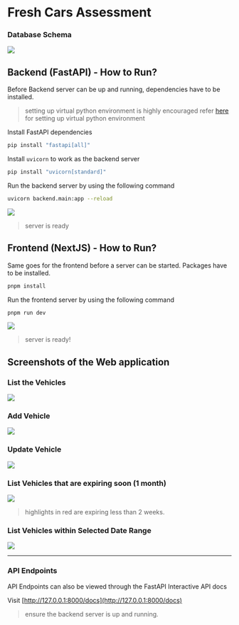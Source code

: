 # Fresh Cars Assessment

### Database Schema

![](./doc/databaseSchema.jpg)

## Backend (FastAPI) - How to Run?

Before Backend server can be up and running, dependencies have to be installed.

> setting up virtual python environment is highly encouraged
> refer [here](https://www.freecodecamp.org/news/how-to-setup-virtual-environments-in-python/) for setting up virtual python environment

Install FastAPI dependencies

```bash
pip install "fastapi[all]"
```

Install `uvicorn` to work as the backend server

```bash
pip install "uvicorn[standard]"
```

Run the backend server by using the following command

```bash
uvicorn backend.main:app --reload
```

![](./doc/backend.png)

> server is ready

## Frontend (NextJS) - How to Run?

Same goes for the frontend before a server can be started. Packages have to be installed.

```bash
pnpm install
```

Run the frontend server by using the following command

```bash
pnpm run dev
```

![](./doc/frontend.png)

> server is ready!

## Screenshots of the Web application

### List the Vehicles

![](./doc/queryVehicles.png)

### Add Vehicle

![](./doc/addVehicle.png)

### Update Vehicle

![](./doc/updateVehicle.png)

### List Vehicles that are expiring soon (1 month)

![](./doc/vehiclesExpiringSoon.png)

> highlights in red are expiring less than 2 weeks.

### List Vehicles within Selected Date Range

![](./doc/vehiclesExpiryDateRange.png)

---

### API Endpoints

API Endpoints can also be viewed through the FastAPI Interactive API docs

Visit [http://127.0.0.1:8000/docs](http://127.0.0.1:8000/docs)

> ensure the backend server is up and running.
